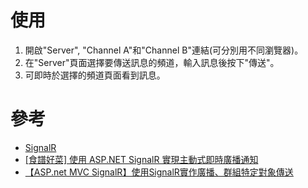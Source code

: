 ﻿# 使用
1. 開啟"Server", "Channel A"和"Channel B"連結(可分別用不同瀏覽器)。
2. 在"Server"頁面選擇要傳送訊息的頻道，輸入訊息後按下"傳送"。
3. 可即時於選擇的頻道頁面看到訊息。

# 參考
- [SignalR](https://docs.microsoft.com/zh-tw/aspnet/signalr/)
- [[食譜好菜] 使用 ASP.NET SignalR 實現主動式即時廣播通知](https://dotblogs.com.tw/supershowwei/2016/05/20/151052)
- [【ASP.net MVC SignalR】使用SignalR實作廣播、群組特定對象傳送](https://dotblogs.com.tw/mantou1201/2013/05/19/104490)
